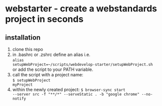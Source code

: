 # webstarter - create a webstandards project in seconds

## installation
1. clone this repo
2. in .bashrc or .zshrc define an alias i.e. <br>
<code>alias setupWebProject=~/scripts/webdevelop-starter/setupWebProject.sh</code><br>
or add the script to your PATH variable.
3. call the script with a project name:<br>
<code>$ setupWebProject myProject</code>
4. within the newly created project:
<code>$ browser-sync start --server src -f "**/*" --serveStatic . -b "google chrome" --no-notify </code>